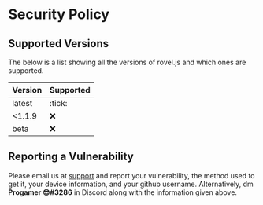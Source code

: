 # Security Policy

## Supported Versions

The below is a list showing all the versions of rovel.js and which ones are supported.

| Version | Supported          |
| ------- | -------------------|
| latest  | :tick:             |
| <1.1.9  | :x:                |
| beta    | :x:                |

## Reporting a Vulnerability

Please email us at [support](mailto:support@rovelstars.ga) and report your vulnerability, the method used to get it, your device information, and your github username.
Alternatively, dm **Progamer 😎#3286** in Discord along with the information given above.
